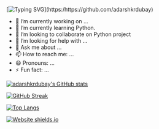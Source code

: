<!---### Hi there 👋--->

[![Typing SVG](https://readme-typing-svg.herokuapp.com?color=%2300F760&multiline=true&lines=Hello+World+👋.)](https:/https://github.com/adarshkrdubay)






<!--
**adarshkrdubay/adarshkrdubay** is a ✨ _special_ ✨ repository because its `README.md` (this file) appears on your GitHub profile.

Here are some ideas to get you started:-->

- 🔭 I’m currently working on ...
- 🌱 I’m currently learning Python.
- 👯 I’m looking to collaborate on Python project
- 🤔 I’m looking for help with ...
- 💬 Ask me about ...
- 📫 How to reach me: ...
- 😄 Pronouns: ...
- ⚡ Fun fact: ...

[![adarshkrdubay's GitHub stats](https://github-readme-stats.vercel.app/api?username=adarshkrdubay)](https://github.com/adarshkrdubay)

[![GitHub Streak](http://github-readme-streak-stats.herokuapp.com?user=adarshkrdubay&theme=dark&date_format=M%20j%5B%2C%20Y%5D)](https://github.com/adarshkrdubay)

[![Top Langs](https://github-readme-stats.vercel.app/api/top-langs/?username=anuraghazra&layout=compact)](https://github.com/adarshkrdubay)

[![Website shields.io](https://img.shields.io/website-up-down-green-red/http/shields.io.svg)](http://adarshkrdubay.github.io)

